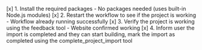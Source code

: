 [x] 1. Install the required packages - No packages needed (uses built-in Node.js modules)
[x] 2. Restart the workflow to see if the project is working - Workflow already running successfully
[x] 3. Verify the project is working using the feedback tool - Website confirmed working
[x] 4. Inform user the import is completed and they can start building, mark the import as completed using the complete_project_import tool